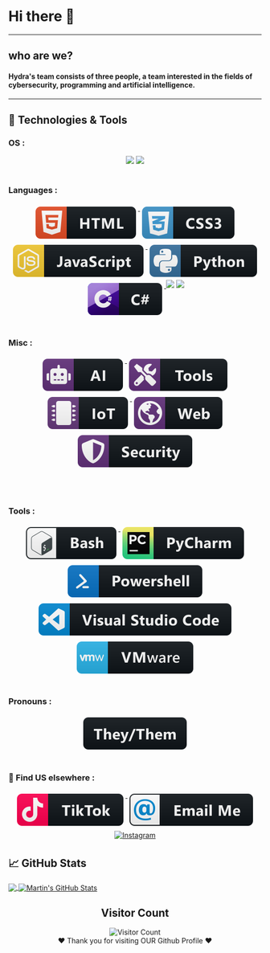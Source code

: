 # Hi there 👋

---

## who are we?

#### Hydra's team consists of three people, a team interested in the fields of cybersecurity, programming and artificial intelligence.

---

## 🔧 Technologies & Tools

### OS :
<div align="center">
  <img src="https://img.shields.io/badge/%20Linux-red?style=plastic&logo=Linux&logoColor=black&labelColor=red&color=black" height="30" />
  <img src="https://img.shields.io/badge/%20Windows-yellow?style=plastic&logo=windows&logoColor=blue&labelColor=white&color=black" height="30" />

</div>

<!--<img src="https://raw.githubusercontent.com/MikeCodesDotNET/MikeCodesDotNET/a8abbf37441f3253f74ea255a47f289208d7568c/Resources/wpf.svg" alt="Windows" style="vertical-align:top; margin:4px">-->

#

### Languages :
<p align="center">
<a href="#">
<img src="https://raw.githubusercontent.com/MikeCodesDotNET/ColoredBadges/master/svg/dev/languages/html.svg" alt="html" style="vertical-align:top; margin:6px 4px">
</a>
<a href="#">
<img src="https://raw.githubusercontent.com/MikeCodesDotNET/ColoredBadges/master/svg/dev/languages/css3.svg" alt="css3" style="vertical-align:top; margin:6px 4px">
</a>
<a href="#">
<img src="https://raw.githubusercontent.com/MikeCodesDotNET/ColoredBadges/master/svg/dev/languages/js.svg" alt="js" style="vertical-align:top; margin:6px 4px">
</a>
<a href="#">
<img src="https://raw.githubusercontent.com/MikeCodesDotNET/ColoredBadges/master/svg/dev/languages/python.svg" alt="python" style="vertical-align:top; margin:6px 4px">
</a>  
<a href="#">
<img src="https://raw.githubusercontent.com/MikeCodesDotNET/ColoredBadges/master/svg/dev/languages/csharp.svg" alt="csharp" style="vertical-align:top; margin:6px 4px">
</a>  
    <img src="https://img.shields.io/badge/%20C++-yellow?style=plastic&logo=cplusplus&logoColor=blue&labelColor=white&color=gray" height="30" />
    <img src="https://img.shields.io/badge/%20C-yellow?style=plastic&logo=c&logoColor=blue&labelColor=black&color=yellow" height="30" />

</p>

#

### Misc :
<p align="center">
<a href="#">
<img src="https://raw.githubusercontent.com/MikeCodesDotNET/ColoredBadges/master/svg/dev/misc/ai.svg" alt="ai" style="vertical-align:top; margin:6px 4px">     </a>  
<a href="#">
<img src="https://raw.githubusercontent.com/MikeCodesDotNET/ColoredBadges/master/svg/dev/misc/tools.svg" alt="tools" style="vertical-align:top; margin:6px 4px">
</a>  
<a href="#">   
<img src="https://raw.githubusercontent.com/MikeCodesDotNET/ColoredBadges/master/svg/dev/misc/iot.svg" alt="iot" style="vertical-align:top; margin:6px 4px">
</a>  

<a href="#">
<img src="https://raw.githubusercontent.com/MikeCodesDotNET/ColoredBadges/master/svg/dev/misc/web.svg" alt="web" style="vertical-align:top; margin:6px 4px">
</a>  
<a href="#">
<img src="https://raw.githubusercontent.com/MikeCodesDotNET/ColoredBadges/master/svg/dev/misc/security.svg" alt="security" style="vertical-align:top; margin:6px 4px">
</a>
</p>
<br>

#

### Tools :
<p align="center">
<a href="#">
    <img src="https://raw.githubusercontent.com/MikeCodesDotNET/ColoredBadges/master/svg/dev/tools/bash.svg" alt="bash" style="vertical-align:top; margin:6px 4px">
</a> 
<a href="#">
    <img src="https://raw.githubusercontent.com/MikeCodesDotNET/ColoredBadges/master/svg/dev/tools/jetbrains_pycharm.svg" alt="jetbrains_pycharm" style="vertical-align:top; margin:6px 4px">
</a> 
<a href="#">
    <img src="https://raw.githubusercontent.com/MikeCodesDotNET/ColoredBadges/master/svg/dev/tools/powershell.svg" alt="powershell" style="vertical-align:top; margin:6px 4px">
</a> 
<a href="#">
    <img src="https://raw.githubusercontent.com/MikeCodesDotNET/ColoredBadges/master/svg/dev/tools/visualstudio_code.svg" alt="visualstudio_code" style="vertical-align:top; margin:6px 4px">
</a> 


<a href="#">
    <img src="https://raw.githubusercontent.com/MikeCodesDotNET/ColoredBadges/master/svg/dev/tools/vmware.svg" alt="vmware" style="vertical-align:top; margin:6px 4px">
</a> 
</p>

#

### Pronouns :
<p align="center">
   <a href="#">
    <img src="https://raw.githubusercontent.com/MikeCodesDotNET/ColoredBadges/master/svg/pronouns/theythem.svg" alt="they / them" style="vertical-align:top; margin:6px 4px">
  </a>  
</p> 

#

### 📢 Find US elsewhere :
<p align="center">
    </a>    <a href="https://www.tiktok.com/@.hydrateam">
    <img src="https://raw.githubusercontent.com/MikeCodesDotNET/ColoredBadges/master/svg/social/tiktok.svg" alt="tiktok" style="vertical-align:top; margin:6px 4px">
  </a> 
  <a href="secret">
    <img src="https://raw.githubusercontent.com/MikeCodesDotNET/ColoredBadges/master/svg/social/email_me.svg" alt="email_me" style="vertical-align:top; margin:6px 4px">
  </a>  
  <a href="https://www.instagram.com/hydra3team/">
    <img src="https://raw.githubusercontent.com/MikeCodesDotNET/MikeCodesDotNET/a8abbf37441f3253f74ea255a47f289208d7568c/Resources/instagram.svg" alt="Instagram" style="vertical-align:top; margin:4px">
  </a>
</p>



## &#x1f4c8; GitHub Stats

<a href="https://github.com/Hydra3Team/Hydra3Team">
    <img align="center" src="https://github-readme-stats.vercel.app/api/top-langs/?username=Hydra3Team&langs_count=8&theme=dark">
</a>
<a href="https://github.com/Hydra3Team/Hydra3Team">
    <img align="center" src="https://github-readme-stats.vercel.app/api?username=Hydra3Team&show_icons=true&theme=dark" alt="Martin's GitHub Stats" />
</a>



<div align="center">

## Visitor Count
![Visitor Count](https://profile-counter.glitch.me/{Hydra3Team}/count.svg)
<br>
❤️ Thank you for visiting OUR Github Profile ❤️
</div>

